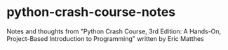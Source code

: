 # python-crash-course-notes
Notes and thoughts from "Python Crash Course, 3rd Edition: A Hands-On, Project-Based Introduction to Programming" written by Eric Matthes
